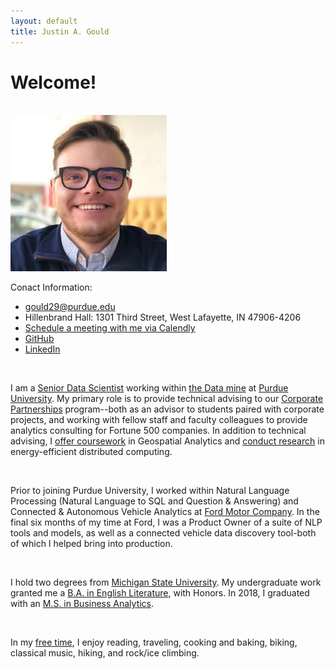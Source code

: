 ```yaml
---
layout: default
title: Justin A. Gould
---
```


# Welcome!

<br>

<img class="img-left" src="./images/gould.jpg" height="250" width="">

Conact Information:
 - <a target="_blank" rel="noopener noreferrer"  href="mailto:gould29@purdue.edu">gould29@purdue.edu</a>
 - Hillenbrand Hall: 1301 Third Street, West Lafayette, IN 47906-4206
 - <a target="_blank" rel="noopener noreferrer"  href="https://calendly.com/gould29">Schedule a meeting with me via Calendly</a>
 - <a target="_blank" rel="noopener noreferrer"  href="https://github.com/gouldju1">GitHub</a>
 - <a target="_blank" rel="noopener noreferrer"  href="https://www.linkedin.com/in/gouldju1/">LinkedIn</a>

<br>

I am a <a target="_blank" rel="noopener noreferrer"  href="https://www.linkedin.com/in/gouldju1/">Senior Data Scientist</a> working within <a target="_blank" rel="noopener noreferrer"  href="https://datamine.purdue.edu/">the Data mine</a> at <a target="_blank" rel="noopener noreferrer"  href="https://www.purdue.edu/">Purdue University</a>. My primary role is to provide technical advising to our <a target="_blank" rel="noopener noreferrer"  href="https://datamine.purdue.edu/corporate/">Corporate Partnerships</a> program--both as an advisor to students paired with corporate projects, and working with fellow staff and faculty colleagues to provide analytics consulting for Fortune 500 companies. In addition to technical advising, I <a target="_blank" rel="noopener noreferrer"  href="https://github.com/gouldju1/honr-foundations-of-geospatial-analytics">offer coursework</a> in Geospatial Analytics and <a target="_blank" rel="noopener noreferrer"  href="https://arxiv.org/search/cs?searchtype=author&query=Gould%2C+J">conduct research</a> in energy-efficient distributed computing.

<br>

Prior to joining Purdue University, I worked within Natural Language Processing (Natural Language to SQL and Question & Answering) and Connected & Autonomous Vehicle Analytics at <a target="_blank" rel="noopener noreferrer"  href="https://corporate.ford.com/home.html?gnav=footer-aboutford">Ford Motor Company</a>. In the final six months of my time at Ford, I was a Product Owner of a suite of NLP tools and models, as well as a connected vehicle data discovery tool-both of which I helped bring into production.

<br>

I hold two degrees from <a target="_blank" rel="noopener noreferrer"  href="http://www.msu.edu">Michigan State University</a>. My undergraduate work granted me a <a target="_blank" rel="noopener noreferrer"  href="https://english.msu.edu/about/">B.A. in English Literature</a>, with Honors. In 2018, I graduated with an <a target="_blank" rel="noopener noreferrer"  href="https://broad.msu.edu/masters/business-analytics/">M.S. in Business Analytics</a>.

<br>

In my <a href="https://gouldju1.github.io/gouldju1/pages/hobbies.html">free time</a>, I enjoy reading, traveling, cooking and baking, biking, classical music, hiking, and rock/ice climbing.